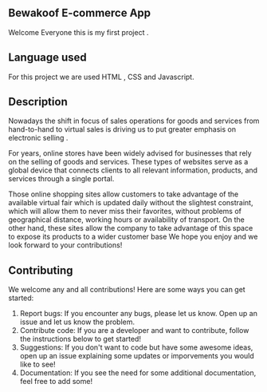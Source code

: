 
## Bewakoof E-commerce App
   Welcome Everyone this is my first project . 

## Language used
   For this project we are used HTML , CSS and Javascript.

## Description
 Nowadays the shift in focus of sales operations for goods and services from hand-to-hand to virtual sales is driving us to put greater emphasis on electronic selling .

For years, online stores have been widely advised for businesses that rely on the selling of goods and services. These types of websites serve as a global device that connects clients to all relevant information, products, and services through a single portal.

Those online shopping sites allow customers to take advantage of the available virtual fair which is updated daily without the slightest constraint, which will allow them to never miss their favorites, without problems of geographical distance, working hours or availability of transport. On the other hand, these sites allow the company to take advantage of this space to expose its products to a wider customer base We hope you enjoy and we look forward to your contributions!


## Contributing
We welcome any and all contributions! Here are some ways you can get started:
1. Report bugs: If you encounter any bugs, please let us know. Open up an issue and let us know the problem.
2. Contribute code: If you are a developer and want to contribute, follow the instructions below to get started!
3. Suggestions: If you don't want to code but have some awesome ideas, open up an issue explaining some updates or imporvements you would like to see!
4. Documentation: If you see the need for some additional documentation, feel free to add some!
